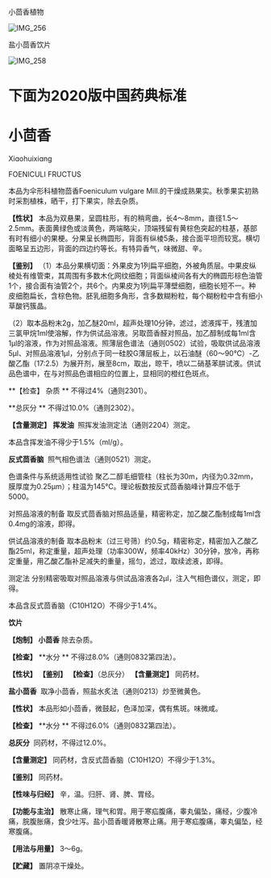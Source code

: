 小茴香植物

![IMG_256](/medicine-image/xiao-hui-xiang/1.png)

盐小茴香饮片

![IMG_258](/medicine-image/xiao-hui-xiang/2.png)

# ****下面为2020版中国药典标准****

# ****小茴香****

Xiɑohuixiɑng

FOENICULI FRUCTUS

本品为伞形科植物茴香Foeniculum vulgare Mill.的干燥成熟果实。秋季果实初熟时采割植株，晒干，打下果实，除去杂质。

**【性状】** 本品为双悬果，呈圆柱形，有的稍弯曲，长4～8mm，直径1.5～2.5mm。表面黄绿色或淡黄色，两端略尖，顶端残留有黄棕色突起的柱基，基部有时有细小的果梗。分果呈长椭圆形，背面有纵棱5条，接合面平坦而较宽。横切面略呈五边形，背面的四边约等长。有特异香气，味微甜、辛。

**【鉴别】** （1）本品分果横切面：外果皮为1列扁平细胞，外被角质层。中果皮纵棱处有维管束，其周围有多数木化网纹细胞；背面纵棱间各有大的椭圆形棕色油管1个，接合面有油管2个，共6个。内果皮为1列扁平薄壁细胞，细胞长短不一。种皮细胞扁长，含棕色物。胚乳细胞多角形，含多数糊粉粒，每个糊粉粒中含有细小草酸钙簇晶。

（2）取本品粉末2g，加乙醚20ml，超声处理10分钟，滤过，滤液挥干，残渣加三氯甲烷1ml使溶解，作为供试品溶液。另取茴香醛对照品，加乙醇制成每1ml含1μl的溶液，作为对照品溶液。照薄层色谱法（通则0502）试验，吸取供试品溶液5μl、对照品溶液1μl，分别点于同一硅胶G薄层板上，以石油醚（60～90℃）-乙酸乙酯（17:2.5）为展开剂，展至8cm，取出，晾干，喷以二硝基苯肼试液。供试品色谱中，在与对照品色谱相应的位置上，显相同的橙红色斑点。

**【检查】 杂质 ** 不得过4\%（通则2301）。

**总灰分 ** 不得过10.0\%（通则2302）。

**【含量测定】** **挥发油**  照挥发油测定法（通则2204）测定。

本品含挥发油不得少于1.5\%（ml/g）。

**反式茴香脑**  照气相色谱法（通则0521）测定。

色谱条件与系统适用性试验 聚乙二醇毛细管柱（柱长为30m，内径为0.32mm，膜厚度为0.25μm）；柱温为145℃。理论板数按反式茴香脑峰计算应不低于5000。

对照品溶液的制备 取反式茴香脑对照品适量，精密称定，加乙酸乙酯制成每1ml含0.4mg的溶液，即得。

供试品溶液的制备 取本品粉末（过三号筛）约0.5g，精密称定，精密加入乙酸乙酯25ml，称定重量，超声处理（功率300W，频率40kHz）30分钟，放冷，再称定重量，用乙酸乙酯补足减失的重量，摇匀，滤过，取续滤液，即得。

测定法 分别精密吸取对照品溶液与供试品溶液各2μl，注入气相色谱仪，测定，即得。

本品含反式茴香脑（C10H12O）不得少于1.4\%。

**饮片**

**【炮制】 小茴香** 除去杂质。

**【检查】** **水分 ** 不得过8.0\%（通则0832第四法）。

**【性状】** **【鉴别】** **【检查】**（总灰分） **【含量测定】** 同药材。

**盐小茴香**  取净小茴香，照盐水炙法（通则0213）炒至微黄色。

**【性状】** 本品形如小茴香，微鼓起，色泽加深，偶有焦斑。味微咸。

**【检查】** **水分 ** 不得过6.0\%（通则0832第四法）。

**总灰分**  同药材，不得过12.0\%。

**【含量测定】** 同药材，含反式茴香脑（C10H12O）不得少于1.3\%。

**【鉴别】** 同药材。

**【性味与归经】** 辛，温。归肝、肾、脾、胃经。

**【功能与主治】** 散寒止痛，理气和胃。用于寒疝腹痛，睾丸偏坠，痛经，少腹冷痛，脘腹胀痛，食少吐泻。盐小茴香暖肾散寒止痛。用于寒疝腹痛，睾丸偏坠，经寒腹痛。

**【用法与用量】** 3～6g。

**【贮藏】** 置阴凉干燥处。